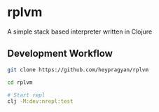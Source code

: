 # rplvm

A simple stack based interpreter written in Clojure

## Development Workflow

```sh
git clone https://github.com/heypragyan/rplvm

cd rplvm

# Start repl
clj -M:dev:nrepl:test
```
